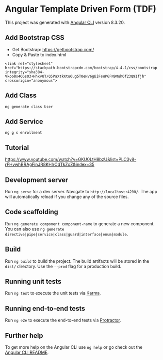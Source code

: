 # Angular Template Driven Form (TDF)

This project was generated with [Angular CLI](https://github.com/angular/angular-cli) version 8.3.20.

## Add Bootstrap CSS
* Get Bootstrap: https://getbootstrap.com/
* Copy & Paste to index.html
```
<link rel="stylesheet" href="https://stackpath.bootstrapcdn.com/bootstrap/4.4.1/css/bootstrap.min.css" integrity="sha384-Vkoo8x4CGsO3+Hhxv8T/Q5PaXtkKtu6ug5TOeNV6gBiFeWPGFN9MuhOf23Q9Ifjh" crossorigin="anonymous">
```
## Add Class
```
ng generate class User
```

## Add Service
```
ng g s enrollment
```

## Tutorial
https://www.youtube.com/watch?v=GKU0LtH8bzU&list=PLC3y8-rFHvwhBRAgFinJR8KHIrCdTkZcZ&index=35

## Development server

Run `ng serve` for a dev server. Navigate to `http://localhost:4200/`. The app will automatically reload if you change any of the source files.

## Code scaffolding

Run `ng generate component component-name` to generate a new component. You can also use `ng generate directive|pipe|service|class|guard|interface|enum|module`.

## Build

Run `ng build` to build the project. The build artifacts will be stored in the `dist/` directory. Use the `--prod` flag for a production build.

## Running unit tests

Run `ng test` to execute the unit tests via [Karma](https://karma-runner.github.io).

## Running end-to-end tests

Run `ng e2e` to execute the end-to-end tests via [Protractor](http://www.protractortest.org/).

## Further help

To get more help on the Angular CLI use `ng help` or go check out the [Angular CLI README](https://github.com/angular/angular-cli/blob/master/README.md).
